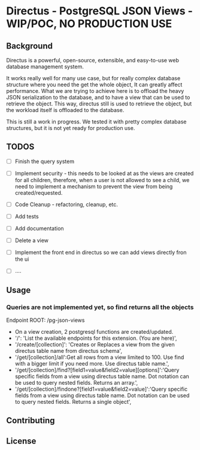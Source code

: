 # Directus - PostgreSQL JSON Views - WIP/POC, NO PRODUCTION USE

## Background

Directus is a powerful, open-source, extensible, and easy-to-use web database management system.

It works really well for many use case, but for really complex database structure where you need the get the whole object, It can greatly affect performance.
What we are trying to achieve here is to offload the heavy JSON serialization to the database, and to have a view that can be used to retrieve the object.
This way, directus still is used to retrieve the object, but the workload itself is offloaded to the database.

This is still a work in progress.  We tested it with pretty complex database structures, but it is not yet ready for production use.



## TODOS
- [ ] Finish the query system
- [ ] Implement security - this needs to be looked at as the views are created for all children, therefore, when a user is not allowed to see a child, we need to implement a mechanism to prevent the view from being created/requested.
- [ ] Code Cleanup - refactoring, cleanup, etc.
- [ ] Add tests
- [ ] Add documentation
- [ ] Delete a view
- [ ] Implement the front end in directus so we can add views directly fron the ui
- [ ] ....




## Usage
### Queries are not implemented yet, so find returns all the objects
Endpoint ROOT: /pg-json-views
- On a view creation, 2 postgresql functions are created/updated.
- '/': 'List the available endpoints for this extension. (You are here)',
- '/create/[collection]': 'Creates or Replaces a view from the given directus table name from directus schema',
- '/get/[collection]/all':Get all rows from a view limited to 100.  Use find with a bigger limit if you need more.  Use directus table name.',
- '/get/[collection]/find?[field1=value&field2=value][options]':'Query specific fields from a view using directus table name.  Dot notation can be used to query nested fields.  Returns an array.',
- '/get/[collection]/findone?[field1=value&field2=value]':'Query specific fields from a view using directus table name.  Dot notation can be used to query nested fields. Returns a single object',



## Contributing




## License
